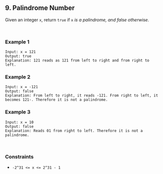## 9. Palindrome Number

Given an integer `x`, return `true` if `x` *is a palindrome, and false otherwise*.

<br>

### Example 1

```
Input: x = 121
Output: true
Explanation: 121 reads as 121 from left to right and from right to left.
```

### Example 2

```
Input: x = -121
Output: false
Explanation: From left to right, it reads -121. From right to left, it becomes 121-. Therefore it is not a palindrome.
```

### Example 3

```
Input: x = 10
Output: false
Explanation: Reads 01 from right to left. Therefore it is not a palindrome.
```

<br>

### Constraints

* `-2^31 <= x <= 2^31 - 1`
